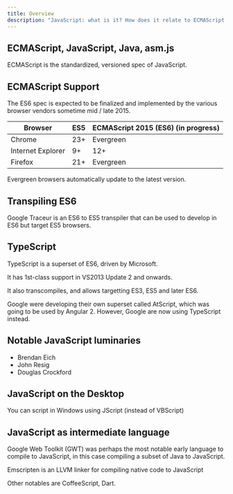 ```yaml
---
title: Overview
description: "JavaScript: what is it? How does it relate to ECMAScript, Java and TypeScript?"
---
```


## ECMAScript, JavaScript, Java, asm.js

ECMAScript is the standardized, versioned spec of JavaScript.

## ECMAScript Support

The ES6 spec is expected to be finalized and implemented by the various browser vendors sometime mid / late 2015.

| Browser           | ES5 | ECMAScript 2015 (ES6) (in progress) |
|-------------------|-----|-------------------------------------|
| Chrome            | 23+ | Evergreen                           |
| Internet Explorer | 9+  | 12+                                 |
| Firefox           | 21+ | Evergreen                           |

Evergreen browsers automatically update to the latest version.

## Transpiling ES6

Google Traceur is an ES6 to ES5 transpiler that can be used to develop in ES6 but target ES5 browsers.

## TypeScript

TypeScript is a superset of ES6, driven by Microsoft.

It has 1st-class support in VS2013 Update 2 and onwards.

It also transcompiles, and allows targetting ES3, ES5 and later ES6.

Google were developing their own superset called AtScript, which was going to be used by Angular 2. However, Google are now using TypeScript instead.

## Notable JavaScript luminaries

- Brendan Eich
- John Resig
- Douglas Crockford

## JavaScript on the Desktop

You can script in Windows using JScript (instead of VBScript)

## JavaScript as intermediate language

Google Web Toolkit (GWT) was perhaps the most notable early language to compile to JavaScript, in this case compiling a subset of Java to JavaScript.

Emscripten is an LLVM linker for compiling native code to JavaScript

Other notables are CoffeeScript, Dart.
